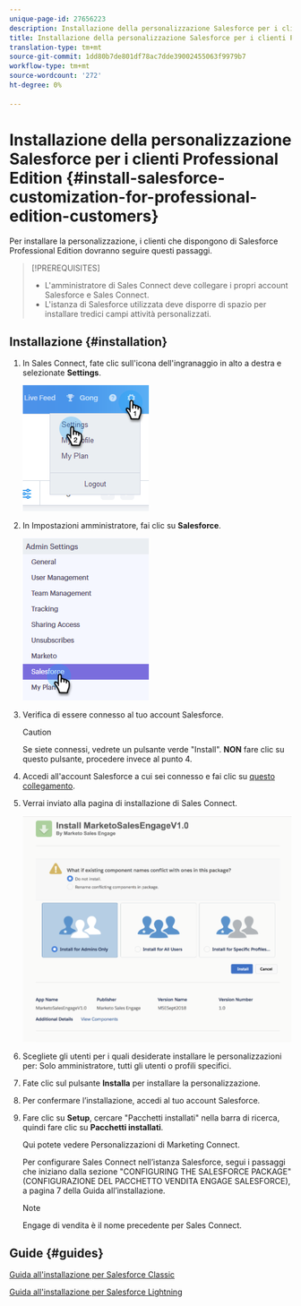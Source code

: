 ```yaml
---
unique-page-id: 27656223
description: Installazione della personalizzazione Salesforce per i clienti Professional Edition - Documenti Marketo - Documentazione del prodotto
title: Installazione della personalizzazione Salesforce per i clienti Professional Edition
translation-type: tm+mt
source-git-commit: 1dd80b7de801df78ac7dde39002455063f9979b7
workflow-type: tm+mt
source-wordcount: '272'
ht-degree: 0%

---
```



# Installazione della personalizzazione Salesforce per i clienti Professional Edition {#install-salesforce-customization-for-professional-edition-customers}

Per installare la personalizzazione, i clienti che dispongono di Salesforce Professional Edition dovranno seguire questi passaggi.

>[!PREREQUISITES]
>
>* L&#39;amministratore di Sales Connect deve collegare i propri account Salesforce e Sales Connect.
>* L&#39;istanza di Salesforce utilizzata deve disporre di spazio per installare tredici campi attività personalizzati.


## Installazione {#installation}

1. In Sales Connect, fate clic sull&#39;icona dell&#39;ingranaggio in alto a destra e selezionate **Settings**.

   ![](assets/one-4.png)

1. In Impostazioni amministratore, fai clic su **Salesforce**.

   ![](assets/two-4.png)

1. Verifica di essere connesso al tuo account Salesforce.

   >[!CAUTION]
   >
   >Se siete connessi, vedrete un pulsante verde &quot;Install&quot;. **NON** fare clic su questo pulsante, procedere invece al punto 4.

1. Accedi all&#39;account Salesforce a cui sei connesso e fai clic su [questo collegamento](https://login.salesforce.com/packaging/installPackage.apexp?p0=04t0b000001oWEZ).
1. Verrai inviato alla pagina di installazione di Sales Connect.

   ![](assets/install-package.png)

1. Scegliete gli utenti per i quali desiderate installare le personalizzazioni per: Solo amministratore, tutti gli utenti o profili specifici.
1. Fate clic sul pulsante **Installa** per installare la personalizzazione.
1. Per confermare l’installazione, accedi al tuo account Salesforce.
1. Fare clic su **Setup**, cercare &quot;Pacchetti installati&quot; nella barra di ricerca, quindi fare clic su **Pacchetti installati**.

   Qui potete vedere Personalizzazioni di Marketing Connect.

   Per configurare Sales Connect nell’istanza Salesforce, segui i passaggi che iniziano dalla sezione &quot;CONFIGURING THE SALESFORCE PACKAGE&quot; (CONFIGURAZIONE DEL PACCHETTO VENDITA ENGAGE SALESFORCE), a pagina 7 della Guida all’installazione.

   >[!NOTE]
   >
   >Engage di vendita è il nome precedente per Sales Connect.

## Guide {#guides}

[Guida all&#39;installazione per Salesforce Classic](http://s3.amazonaws.com/tout-user-store/salesforce/assets/Marketo+Sales+Engage+For+Salesforce_+Installation+and+Success+Guide.pdf)

[Guida all&#39;installazione per Salesforce Lightning](http://s3.amazonaws.com/tout-user-store/salesforce/assets/SF+Guide+for+Lightning.pdf)
